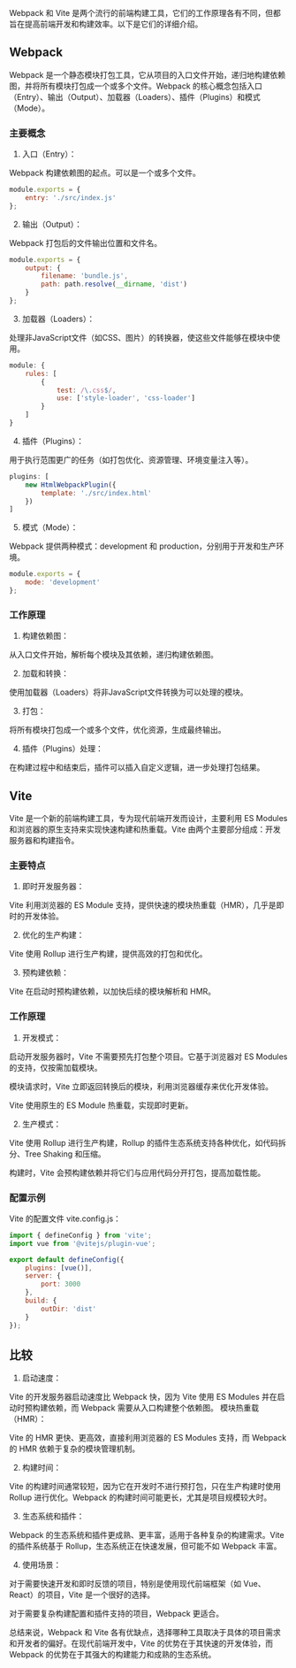 Webpack 和 Vite 是两个流行的前端构建工具，它们的工作原理各有不同，但都旨在提高前端开发和构建效率。以下是它们的详细介绍。

## Webpack

Webpack 是一个静态模块打包工具，它从项目的入口文件开始，递归地构建依赖图，并将所有模块打包成一个或多个文件。Webpack 的核心概念包括入口（Entry）、输出（Output）、加载器（Loaders）、插件（Plugins）和模式（Mode）。

### 主要概念

1. 入口（Entry）：

Webpack 构建依赖图的起点。可以是一个或多个文件。

```javascript
module.exports = {
    entry: './src/index.js'
};
```

2. 输出（Output）：

Webpack 打包后的文件输出位置和文件名。

```javascript
module.exports = {
    output: {
        filename: 'bundle.js',
        path: path.resolve(__dirname, 'dist')
    }
};
```

3. 加载器（Loaders）：

处理非JavaScript文件（如CSS、图片）的转换器，使这些文件能够在模块中使用。

```javascript
module: {
    rules: [
        {
            test: /\.css$/,
            use: ['style-loader', 'css-loader']
        }
    ]
}
```

4. 插件（Plugins）：

用于执行范围更广的任务（如打包优化、资源管理、环境变量注入等）。

```javascript
plugins: [
    new HtmlWebpackPlugin({
        template: './src/index.html'
    })
]
```

5. 模式（Mode）：

Webpack 提供两种模式：development 和 production，分别用于开发和生产环境。

```javascript
module.exports = {
    mode: 'development'
};
```

### 工作原理

1. 构建依赖图：

从入口文件开始，解析每个模块及其依赖，递归构建依赖图。

2. 加载和转换：

使用加载器（Loaders）将非JavaScript文件转换为可以处理的模块。

3. 打包：

将所有模块打包成一个或多个文件，优化资源，生成最终输出。

4. 插件（Plugins）处理：

在构建过程中和结束后，插件可以插入自定义逻辑，进一步处理打包结果。

## Vite

Vite 是一个新的前端构建工具，专为现代前端开发而设计，主要利用 ES Modules 和浏览器的原生支持来实现快速构建和热重载。Vite 由两个主要部分组成：开发服务器和构建指令。


### 主要特点

1. 即时开发服务器：

Vite 利用浏览器的 ES Module 支持，提供快速的模块热重载（HMR），几乎是即时的开发体验。

2. 优化的生产构建：

Vite 使用 Rollup 进行生产构建，提供高效的打包和优化。

3. 预构建依赖：

Vite 在启动时预构建依赖，以加快后续的模块解析和 HMR。

### 工作原理

1. 开发模式：

启动开发服务器时，Vite 不需要预先打包整个项目。它基于浏览器对 ES Modules 的支持，仅按需加载模块。

模块请求时，Vite 立即返回转换后的模块，利用浏览器缓存来优化开发体验。

Vite 使用原生的 ES Module 热重载，实现即时更新。

2. 生产模式：

Vite 使用 Rollup 进行生产构建，Rollup 的插件生态系统支持各种优化，如代码拆分、Tree Shaking 和压缩。

构建时，Vite 会预构建依赖并将它们与应用代码分开打包，提高加载性能。

### 配置示例

Vite 的配置文件 vite.config.js：

```javascript
import { defineConfig } from 'vite';
import vue from '@vitejs/plugin-vue';

export default defineConfig({
    plugins: [vue()],
    server: {
        port: 3000
    },
    build: {
        outDir: 'dist'
    }
});
```


## 比较

1. 启动速度：

Vite 的开发服务器启动速度比 Webpack 快，因为 Vite 使用 ES Modules 并在启动时预构建依赖，而 Webpack 需要从入口构建整个依赖图。
模块热重载（HMR）：

Vite 的 HMR 更快、更高效，直接利用浏览器的 ES Modules 支持，而 Webpack 的 HMR 依赖于复杂的模块管理机制。

2. 构建时间：

Vite 的构建时间通常较短，因为它在开发时不进行预打包，只在生产构建时使用 Rollup 进行优化。Webpack 的构建时间可能更长，尤其是项目规模较大时。

3. 生态系统和插件：

Webpack 的生态系统和插件更成熟、更丰富，适用于各种复杂的构建需求。Vite 的插件系统基于 Rollup，生态系统正在快速发展，但可能不如 Webpack 丰富。

4. 使用场景：

对于需要快速开发和即时反馈的项目，特别是使用现代前端框架（如 Vue、React）的项目，Vite 是一个很好的选择。

对于需要复杂构建配置和插件支持的项目，Webpack 更适合。

总结来说，Webpack 和 Vite 各有优缺点，选择哪种工具取决于具体的项目需求和开发者的偏好。在现代前端开发中，Vite 的优势在于其快速的开发体验，而 Webpack 的优势在于其强大的构建能力和成熟的生态系统。